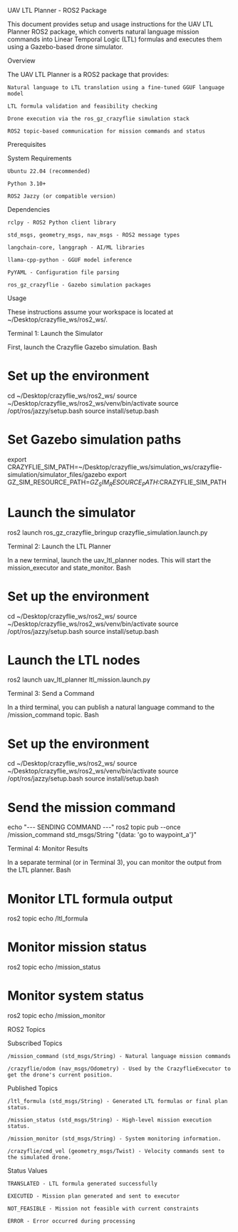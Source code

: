 UAV LTL Planner - ROS2 Package

This document provides setup and usage instructions for the UAV LTL Planner ROS2 package, which converts natural language mission commands into Linear Temporal Logic (LTL) formulas and executes them using a Gazebo-based drone simulator.

Overview

The UAV LTL Planner is a ROS2 package that provides:

    Natural language to LTL translation using a fine-tuned GGUF language model

    LTL formula validation and feasibility checking

    Drone execution via the ros_gz_crazyflie simulation stack

    ROS2 topic-based communication for mission commands and status

Prerequisites

System Requirements

    Ubuntu 22.04 (recommended)

    Python 3.10+

    ROS2 Jazzy (or compatible version)

Dependencies

    rclpy - ROS2 Python client library

    std_msgs, geometry_msgs, nav_msgs - ROS2 message types

    langchain-core, langgraph - AI/ML libraries

    llama-cpp-python - GGUF model inference

    PyYAML - Configuration file parsing

    ros_gz_crazyflie - Gazebo simulation packages

Usage

These instructions assume your workspace is located at ~/Desktop/crazyflie_ws/ros2_ws/.

Terminal 1: Launch the Simulator

First, launch the Crazyflie Gazebo simulation.
Bash

# Set up the environment
cd ~/Desktop/crazyflie_ws/ros2_ws/
source ~/Desktop/crazyflie_ws/ros2_ws/venv/bin/activate
source /opt/ros/jazzy/setup.bash
source install/setup.bash

# Set Gazebo simulation paths
export CRAZYFLIE_SIM_PATH=~/Desktop/crazyflie_ws/simulation_ws/crazyflie-simulation/simulator_files/gazebo
export GZ_SIM_RESOURCE_PATH=$GZ_SIM_RESOURCE_PATH:$CRAZYFLIE_SIM_PATH

# Launch the simulator
ros2 launch ros_gz_crazyflie_bringup crazyflie_simulation.launch.py

Terminal 2: Launch the LTL Planner

In a new terminal, launch the uav_ltl_planner nodes. This will start the mission_executor and state_monitor.
Bash

# Set up the environment
cd ~/Desktop/crazyflie_ws/ros2_ws/
source ~/Desktop/crazyflie_ws/ros2_ws/venv/bin/activate
source /opt/ros/jazzy/setup.bash
source install/setup.bash

# Launch the LTL nodes
ros2 launch uav_ltl_planner ltl_mission.launch.py

Terminal 3: Send a Command

In a third terminal, you can publish a natural language command to the /mission_command topic.
Bash

# Set up the environment
cd ~/Desktop/crazyflie_ws/ros2_ws/
source ~/Desktop/crazyflie_ws/ros2_ws/venv/bin/activate
source /opt/ros/jazzy/setup.bash
source install/setup.bash

# Send the mission command
echo "--- SENDING COMMAND ---"
ros2 topic pub --once /mission_command std_msgs/String "{data: 'go to waypoint_a'}"

Terminal 4: Monitor Results

In a separate terminal (or in Terminal 3), you can monitor the output from the LTL planner.
Bash

# Monitor LTL formula output
ros2 topic echo /ltl_formula

# Monitor mission status
ros2 topic echo /mission_status

# Monitor system status
ros2 topic echo /mission_monitor

ROS2 Topics

Subscribed Topics

    /mission_command (std_msgs/String) - Natural language mission commands

    /crazyflie/odom (nav_msgs/Odometry) - Used by the CrazyflieExecutor to get the drone's current position.

Published Topics

    /ltl_formula (std_msgs/String) - Generated LTL formulas or final plan status.

    /mission_status (std_msgs/String) - High-level mission execution status.

    /mission_monitor (std_msgs/String) - System monitoring information.

    /crazyflie/cmd_vel (geometry_msgs/Twist) - Velocity commands sent to the simulated drone.

Status Values

    TRANSLATED - LTL formula generated successfully

    EXECUTED - Mission plan generated and sent to executor

    NOT_FEASIBLE - Mission not feasible with current constraints

    ERROR - Error occurred during processing